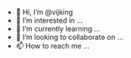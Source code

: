 - 👋 Hi, I’m @vijking
- 👀 I’m interested in ...
- 🌱 I’m currently learning ...
- 💞️ I’m looking to collaborate on ...
- 📫 How to reach me ...

<!---
vijking/vijking is a ✨ special ✨ repository because its `README.md` (this file) appears on your GitHub profile.
You can click the Preview link to take a look at your changes.
--->
